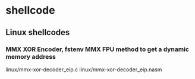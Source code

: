 # shellcode

## Linux shellcodes
### MMX XOR Encoder, fstenv MMX FPU method to get a dynamic memory address
  linux/mmx-xor-decoder_eip.c
  linux/mmx-xor-decoder_eip.nasm

